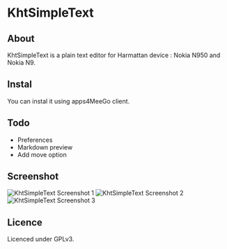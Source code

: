 KhtSimpleText
===========

About
-------

KhtSimpleText is a plain text editor for Harmattan device : Nokia N950 and Nokia N9.

Instal
---------
You can instal it using apps4MeeGo client.

Todo
---------

  * Preferences
  * Markdown preview
  * Add move option


Screenshot
---------

![KhtSimpleText Screenshot 1](http://khertan.net/medias/khtsimpletext_screenshot_1.png)
![KhtSimpleText Screenshot 2](http://khertan.net/medias/khtsimpletext_screenshot_2.png)
![KhtSimpleText Screenshot 3](http://khertan.net/medias/khtsimpletext_screenshot_3.png)

Licence
---------

Licenced under GPLv3.
